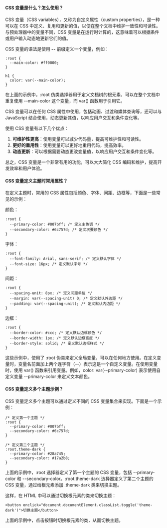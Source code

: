 <!--
 * @Author: Shu Binqi
 * @Date: 2023-03-14 19:19:02
 * @LastEditors: Shu Binqi
 * @LastEditTime: 2023-03-14 19:41:52
 * @Description: CSS 变量（5题）
 * @Version: 1.0.0
 * @FilePath: \interviewQuestions\前端基础\CSS\CSS-变量-var.md
-->

#### CSS 变量是什么？怎么使用？

CSS 变量（CSS variables），又称为自定义属性（custom properties），是一种可以在 CSS 中定义、复用和更新的值，以便在整个文档中维护一致性和可读性。与预处理器中的变量不同，CSS 变量是在运行时计算的，这意味着可以根据条件或用户输入动态地更新它们的值。

CSS 变量的语法是使用 **--** 前缀定义一个变量，例如：

```
:root {
  --main-color: #ff0000;
}

h1 {
  color: var(--main-color);
}
```

在上面的示例中，:root 伪类选择器用于定义文档树的根元素，可以在整个文档中重复使用 --main-color 这个变量，而 var() 函数用于引用它。

CSS 变量可以在任何 CSS 属性中使用，包括动画、过渡和媒体查询等，还可以与 JavaScript 结合使用，动态更新其值，以响应用户交互和条件变化等。

使用 CSS 变量有以下几个优点：

1. **可维护性更高**：使用变量可以减少代码量，提高可维护性和可读性。
1. **更好的重用性**：使用变量可以更好地重用代码，提高效率。
1. **动态更新**：可以根据需要动态更改变量值，以响应用户交互和条件变化等。

总之，CSS 变量是一个非常有用的功能，可以大大简化 CSS 编码和维护，提高开发效率和用户体验。

#### CSS 变量定义主题时常用属性？

在定义主题时，常用的 CSS 属性包括颜色、字体、间距、边框等，下面是一些常见的示例：

颜色：

```
:root {
  --primary-color: #007bff; /* 定义主色调 */
  --secondary-color: #6c757d; /* 定义次要颜色 */
}
```

字体：

```
:root {
  --font-family: Arial, sans-serif; /* 定义默认字体 */
  --font-size: 16px; /* 定义默认字号 */
}
```

间距：

```
:root {
  --spacing-unit: 8px; /* 定义间距单位 */
  --margin: var(--spacing-unit) 0; /* 定义默认外边距 */
  --padding: var(--spacing-unit); /* 定义默认内边距 */
}
```

边框：

```
:root {
  --border-color: #ccc; /* 定义默认边框颜色 */
  --border-width: 1px; /* 定义默认边框宽度 */
  --border-style: solid; /* 定义默认边框样式 */
}
```

这些示例中，使用了 :root 伪类来定义全局变量，可以在任何地方使用。在定义变量时，变量名前面加上两个连字符（--）表示这是一个自定义变量。在使用变量时，使用 var() 函数来引用变量。例如，color: var(--primary-color) 表示使用自定义变量 --primary-color 来定义文本颜色。

#### CSS 变量定义多个主题示例？

CSS 变量定义多个主题可以通过定义不同的 CSS 变量集合来实现。下面是一个示例：

```
/* 定义第一个主题 */
:root {
  --primary-color: #007bff;
  --secondary-color: #6c757d;
}

/* 定义第二个主题 */
:root.theme-dark {
  --primary-color: #28a745;
  --secondary-color: #17a2b8;
}
```

上面的示例中，:root 选择器定义了第一个主题的 CSS 变量，包括 --primary-color 和 --secondary-color。:root.theme-dark 选择器定义了第二个主题的 CSS 变量，通过给根元素添加 .theme-dark 类来切换主题。

这样，在 HTML 中可以通过切换根元素的类来切换主题：

```
<button onclick="document.documentElement.classList.toggle('theme-dark')">切换主题</button>
```

上面的示例中，点击按钮时切换根元素的类，从而切换主题。
